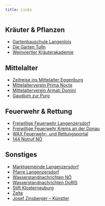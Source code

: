 ```yaml
---
title: Links
---
```


Kräuter & Pflanzen
------------------

*   <a href="http://www.bildungszentrum.at" target="_blank">Gartenbauschule Langenlois</a>
*   <a href="http://www.diegartentulln.at" target="_blank">Die Garten Tulln</a>
*   <a href="http://www.weinviertler-kraeuterakademie.info" target="_blank">Weinviertler Kräuterakademie</a>

Mittelalter
-----------

*   <a href="http://www.mittelalter.co.at" target="_blank">Zeitreise ins Mittelalter Eggenburg</a>
*   <a href="http://www.primanocte.at" target="_blank">Mittelalterverein Prima Nocte</a>
*   <a href="http://www.armati-domini.at" target="_blank">Mittelalterverein Armati Domini</a>
*   <a href="http://www.gaudium-zur-purg.at" target="_blank">Gaudium zur Purg</a>

Feuerwehr & Rettung
-------------------

*   <a href="http://www.ff-langenzersdorf.at" target="_blank">Freiwillige Feuerwehr Langenzersdorf</a>
*   <a href="http://www.feuerwehr-krems.at" target="_blank">Freiwillige Feuerwehr Krems an der Donau</a>
*   <a href="http://www.wax.at" target="_blank">WAX Feuerwehr- und Rettungsportal</a>
*   <a href="https://notrufnoe.com/" target="_blank">144 Notruf NÖ</a>

Sonstiges
---------

*   <a href="http://www.langenzersdorf.gv.at" target="_blank">Marktgemeinde Langenzersdorf</a>
*   <a href="http://www.pfarre-langenzersdorf.at" target="_blank">Pfarre Langenzersdorf</a>
*   <a href="http://www.noel.gv.at/wasserstand/" target="_blank">Wasserstandnachrichten NÖ</a>
*   <a href="http://www.doris.bmvit.gv.at/" target="_blank">Wasserstandnachrichten DoRIS</a>
*   <a href="http://www.stift-klosterneuburg.at" target="_blank">Stift Klosterneuburg</a>
*   <a href="http://www.zeltstadt.at" target="_blank">Zelte</a>
*   <a href="http://www.zinsberger.at" target="_blank">Josef Zinsberger – Künstler</a>
